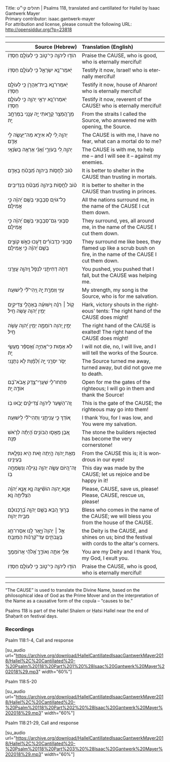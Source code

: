 <html>
<head></head>
<body>
Title: תהלים קי״ט | Psalms 118, translated and cantillated for Hallel by Isaac Gantwerk Mayer<br />
Primary contributor: isaac.gantwerk-mayer<br />
For attribution and license, please consult the following URL: <a href="http://opensiddur.org/?p=23818">http://opensiddur.org/?p=23818</a>
<p />
<hr />

<table style="margin-left: auto;margin-right: auto;" class="draggable">
<thead><tr><th id="x" style="text-align: right;">Source (Hebrew)</th><th style="text-align: left;">Translation (English)</th></tr></thead>
<tbody>
<tr><td style="vertical-align:top;" width="46%">
<div class="liturgy" lang="he">
הוֹד֣וּ לַיהוָ֣ה כִּי־ט֑וֹב 
כִּ֖י לְעוֹלָ֣ם חַסְדּֽוֹ׃
</span></div></td>
 
<td style="vertical-align:top;" width="53%">
<div class="english" lang="en">
Praise the <span style="text-transform: uppercase;">Cause</span>, who is good,
who is eternally merciful!
</div></td></tr>


<tr><td style="vertical-align:top;" width="46%">
<div class="liturgy" lang="he">
יֹֽאמַר־נָ֥א יִשְׂרָאֵ֑ל 
כִּ֖י לְעוֹלָ֣ם חַסְדּֽוֹ׃
</span></div></td>
 
<td style="vertical-align:top;" width="53%">
<div class="english" lang="en">
Testify it now, Israel!
who is eternally merciful!
</div></td></tr>


<tr><td style="vertical-align:top;" width="46%">
<div class="liturgy" lang="he">
יֹֽאמְרוּ־נָ֥א בֵֽית־אַהֲרֹ֑ן 
כִּ֖י לְעוֹלָ֣ם חַסְדּֽוֹ׃
</span></div></td>
 
<td style="vertical-align:top;" width="53%">
<div class="english" lang="en">
Testify it now, house of Aharon!
who is eternally merciful!
</div></td></tr>


<tr><td style="vertical-align:top;" width="46%">
<div class="liturgy" lang="he">
יֹֽאמְרוּ־נָ֭א יִרְאֵ֣י יְהוָ֑ה 
כִּ֖י לְעוֹלָ֣ם חַסְדּֽוֹ׃
</span></div></td>
 
<td style="vertical-align:top;" width="53%">
<div class="english" lang="en">
Testify it now, reverent of the <span style="text-transform: uppercase;">Cause</span>!
who is eternally merciful!
</div></td></tr>


<tr><td style="vertical-align:top;" width="46%">
<div class="liturgy" lang="he">
מִֽן־הַ֭מֵּצַ֥ר קָרָ֣אתִי יָּ֑הּ 
עָנָ֖נִי בַמֶּרְחָ֣ב יָֽהּ׃
</span></div></td>
 
<td style="vertical-align:top;" width="53%">
<div class="english" lang="en">
From the straits I called the Source,
who answered me with opening, the Source.
</div></td></tr>


<tr><td style="vertical-align:top;" width="46%">
<div class="liturgy" lang="he">
יְהוָ֣ה לִ֭י לֹ֣א אִירָ֑א 
מַה־יַּעֲשֶׂ֖ה לִ֣י אָדָֽם׃
</span></div></td>
 
<td style="vertical-align:top;" width="53%">
<div class="english" lang="en">
The <span style="text-transform: uppercase;">Cause</span> is with me, I have no fear,
what can a mortal do to me?
</div></td></tr>


<tr><td style="vertical-align:top;" width="46%">
<div class="liturgy" lang="he">
יְהוָ֣ה לִ֭י בְּעֹזְרָ֑י 
וַ֝אֲנִ֗י אֶרְאֶ֥ה בְשֹׂנְאָֽי׃
</span></div></td>
 
<td style="vertical-align:top;" width="53%">
<div class="english" lang="en">
The <span style="text-transform: uppercase;">Cause</span> is with me, to help me –  
and I will see it – against my enemies.
</div></td></tr>


<tr><td style="vertical-align:top;" width="46%">
<div class="liturgy" lang="he">
ט֗וֹב לַחֲס֥וֹת בַּיהוָ֑ה 
מִ֝בְּטֹ֗חַ בָּאָדָֽם׃
</span></div></td>
 
<td style="vertical-align:top;" width="53%">
<div class="english" lang="en">
It is better to shelter in the <span style="text-transform: uppercase;">Cause</span>
than trusting in mortals.
</div></td></tr>


<tr><td style="vertical-align:top;" width="46%">
<div class="liturgy" lang="he">
ט֗וֹב לַחֲס֥וֹת בַּיהוָ֑ה 
מִ֝בְּטֹ֗חַ בִּנְדִיבִֽים׃
</span></div></td>
 
<td style="vertical-align:top;" width="53%">
<div class="english" lang="en">
It is better to shelter in the <span style="text-transform: uppercase;">Cause</span>
than trusting in princes.
</div></td></tr>


<tr><td style="vertical-align:top;" width="46%">
<div class="liturgy" lang="he">
כָּל־גּוֹיִ֥ם סְבָב֑וּנִי 
בְּשֵׁ֥ם יְ֝הוָ֗ה כִּ֣י אֲמִילַֽם׃
</span></div></td>
 
<td style="vertical-align:top;" width="53%">
<div class="english" lang="en">
All the nations surround me,
in the name of the <span style="text-transform: uppercase;">Cause</span> I cut them down.   
</div></td></tr>


<tr><td style="vertical-align:top;" width="46%">
<div class="liturgy" lang="he">
סַבּ֥וּנִי גַם־סְבָב֑וּנִי 
בְּשֵׁ֥ם יְ֝הוָ֗ה כִּ֣י אֲמִילַֽם׃
</span></div></td>
 
<td style="vertical-align:top;" width="53%">
<div class="english" lang="en">
They surround, yes, all around me,
in the name of the <span style="text-transform: uppercase;">Cause</span> I cut them down.
</div></td></tr>


<tr><td style="vertical-align:top;" width="46%">
<div class="liturgy" lang="he">
סַבּ֤וּנִי כִדְבוֹרִ֗ים 
דֹּ֭עֲכוּ כְּאֵ֣שׁ קוֹצִ֑ים 
בְּשֵׁ֥ם יְ֝הוָ֗ה כִּ֣י אֲמִילַֽם׃
</span></div></td>
 
<td style="vertical-align:top;" width="53%">
<div class="english" lang="en">
They surround me like bees,
they flamed up like a scrub bush on fire,
in the name of the <span style="text-transform: uppercase;">Cause</span> I cut them down.
</div></td></tr>


<tr><td style="vertical-align:top;" width="46%">
<div class="liturgy" lang="he">
דַּחֹ֣ה דְחִיתַ֣נִי לִנְפֹּ֑ל 
וַ֖יהוָ֣ה עֲזָרָֽנִי׃
</span></div></td>
 
<td style="vertical-align:top;" width="53%">
<div class="english" lang="en">
You pushed, you pushed that I fall, 
but the <span style="text-transform: uppercase;">Cause</span> was helping me.
</div></td></tr>


<tr><td style="vertical-align:top;" width="46%">
<div class="liturgy" lang="he">
עָזִּ֣י וְזִמְרָ֣ת יָ֑הּ 
וַֽיְהִי־לִ֝֗י לִֽישׁוּעָֽה׃
</span></div></td>
 
<td style="vertical-align:top;" width="53%">
<div class="english" lang="en">
My strength, my song is the Source,
who is for me salvation.    
</div></td></tr>


<tr><td style="vertical-align:top;" width="46%">
<div class="liturgy" lang="he">
ק֤וֹל ׀ רִנָּ֬ה וִֽישׁוּעָ֗ה בְּאָהֳלֵ֥י צַדִּיקִ֑ים 
יְמִ֥ין יְ֝הוָה עֹ֣שָׂה חָֽיִל׃
</span></div></td>
 
<td style="vertical-align:top;" width="53%">
<div class="english" lang="en">
Hark, victory shouts in the righteous' tents:
The right hand of the <span style="text-transform: uppercase;">Cause</span> does might!
</div></td></tr>


<tr><td style="vertical-align:top;" width="46%">
<div class="liturgy" lang="he">
יְמִ֣ין יְ֭הוָה רוֹמֵמָ֑ה 
יְמִ֥ין יְ֝הוָה עֹ֣שָׂה חָֽיִל׃
</span></div></td>
 
<td style="vertical-align:top;" width="53%">
<div class="english" lang="en">
The right hand of the <span style="text-transform: uppercase;">Cause</span> is exalted!
The right hand of the <span style="text-transform: uppercase;">Cause</span> does might!
</div></td></tr>


<tr><td style="vertical-align:top;" width="46%">
<div class="liturgy" lang="he">
לֹֽא אָמ֥וּת כִּי־אֶֽחְיֶ֑ה 
וַ֝אֲסַפֵּ֗ר מַֽעֲשֵׂ֥י יָֽהּ׃
</span></div></td>
 
<td style="vertical-align:top;" width="53%">
<div class="english" lang="en">
I will not die, no, I will live,
and I will tell the works of the Source.
</div></td></tr>


<tr><td style="vertical-align:top;" width="46%">
<div class="liturgy" lang="he">
יַסֹּ֣ר יִסְּרַ֣נִּי יָּ֑הּ 
וְ֝לַמָּ֗וֶת לֹ֣א נְתָנָֽנִי׃
</span></div></td>
 
<td style="vertical-align:top;" width="53%">
<div class="english" lang="en">
The Source turned me away, turned away,
but did not gove me to death.
</div></td></tr>


<tr><td style="vertical-align:top;" width="46%">
<div class="liturgy" lang="he">
פִּתְחוּ־לִ֥י שַׁעֲרֵי־צֶ֑דֶק 
אָֽבֹא־בָ֝ם אוֹדֶ֥ה יָֽהּ׃
</span></div></td>
 
<td style="vertical-align:top;" width="53%">
<div class="english" lang="en">
Open for me the gates of the righteous; 
I will go in them and thank the Source!
</div></td></tr>


<tr><td style="vertical-align:top;" width="46%">
<div class="liturgy" lang="he">
זֶֽה־הַשַּׁ֥עַר לַיהוָ֑ה 
צַ֝דִּיקִ֗ים יָבֹ֥אוּ בֽוֹ׃
</span></div></td>
 
<td style="vertical-align:top;" width="53%">
<div class="english" lang="en">
This is the gate of the <span style="text-transform: uppercase;">Cause</span>;
the righteous may go into them!
</div></td></tr>


<tr><td style="vertical-align:top;" width="46%">
<div class="liturgy" lang="he">
א֭וֹדְךָ כִּ֣י עֲנִיתָ֑נִי 
וַתְּהִי־לִ֝֗י לִֽישׁוּעָֽה׃
</span></div></td>
 
<td style="vertical-align:top;" width="53%">
<div class="english" lang="en">
I thank You, for I was low,
and You were my salvation.
</div></td></tr>


<tr><td style="vertical-align:top;" width="46%">
<div class="liturgy" lang="he">
אֶ֭בֶן מָאֲס֣וּ הַבּוֹנִ֑ים 
הָ֝יְתָ֗ה לְרֹ֣אשׁ פִּנָּֽה׃
</span></div></td>
 
<td style="vertical-align:top;" width="53%">
<div class="english" lang="en">
The stone the builders rejected
has become the very cornerstone!
</div></td></tr>


<tr><td style="vertical-align:top;" width="46%">
<div class="liturgy" lang="he">
מֵאֵ֣ת יְ֭הוָה הָ֣יְתָה זֹּ֑את 
הִ֖יא נִפְלָ֣את בְּעֵינֵֽינוּ׃
</span></div></td>
 
<td style="vertical-align:top;" width="53%">
<div class="english" lang="en">
From the <span style="text-transform: uppercase;">Cause</span> this is;
it is wondrous in our eyes!
</div></td></tr>


<tr><td style="vertical-align:top;" width="46%">
<div class="liturgy" lang="he">
זֶה־הַ֭יּוֹם עָשָׂ֣ה יְהוָ֑ה 
נָגִ֖ילָה וְנִשְׂמְחָ֣ה בֽוֹ׃
</span></div></td>
 
<td style="vertical-align:top;" width="53%">
<div class="english" lang="en">
This day was made by the <span style="text-transform: uppercase;">Cause</span>;
let us rejoice and be happy in it!
</div></td></tr>


<tr><td style="vertical-align:top;" width="46%">
<div class="liturgy" lang="he">
אָנָּ֣א יְ֭הוָה הוֹשִׁ֘יעָ֥ה נָּ֑א 
אָֽנָּ֥א יְ֝הוָ֗ה הַצְלִ֘יחָ֥ה נָּֽא׃
</span></div></td>
 
<td style="vertical-align:top;" width="53%">
<div class="english" lang="en">
Please, <span style="text-transform: uppercase;">Cause</span>, save us, please!
Please, <span style="text-transform: uppercase;">Cause</span>, rescue us, please!
</div></td></tr>


<tr><td style="vertical-align:top;" width="46%">
<div class="liturgy" lang="he">
בָּר֣וּךְ הַ֭בָּא בְּשֵׁ֣ם יְהוָ֑ה 
בֵּ֝רַֽכְנוּכֶ֗ם מִבֵּ֥ית יְהוָֽה׃
</span></div></td>
 
<td style="vertical-align:top;" width="53%">
<div class="english" lang="en">
Bless who comes in the name of the <span style="text-transform: uppercase;">Cause</span>;
we will bless you from the house of the <span style="text-transform: uppercase;">Cause</span>.
</div></td></tr>


<tr><td style="vertical-align:top;" width="46%">
<div class="liturgy" lang="he">
אֵ֤ל ׀ יְהוָה֮ וַיָּ֪אֶר לָ֥נוּ אִסְרוּ־חַ֥ג בַּעֲבֹתִ֑ים 
עַד־קַ֝רְנ֗וֹת הַמִּזְבֵּֽחַ׃
</span></div></td>
 
<td style="vertical-align:top;" width="53%">
<div class="english" lang="en">
the Deity is the <span style="text-transform: uppercase;">Cause</span>, and shines on us;
bind the festival with cords to the altar's corners.
</div></td></tr>


<tr><td style="vertical-align:top;" width="46%">
<div class="liturgy" lang="he">
אֵלִ֣י אַתָּ֣ה וְאוֹדֶ֑ךָּ 
אֱ֝לֹהַ֗י אֲרוֹמְמֶֽךָּ׃
</span></div></td>
 
<td style="vertical-align:top;" width="53%">
<div class="english" lang="en">
You are my Deity and I thank You,
my God, I exult you.
</div></td></tr>


<tr><td style="vertical-align:top;" width="46%">
<div class="liturgy" lang="he">
הוֹד֣וּ לַיהוָ֣ה כִּי־ט֑וֹב 
כִּ֖י לְעוֹלָ֣ם חַסְדּֽוֹ׃
</span></div></td>
 
<td style="vertical-align:top;" width="53%">
<div class="english" lang="en">
Praise the <span style="text-transform: uppercase;">Cause</span>, who is good,
who is eternally merciful!
</div></td></tr>
</tbody></table>

<hr />

“The <span style="text-transform: uppercase;">Cause</span>” is used to translate the Divine Name, based on the philosophical idea of God as the Prime Mover and on the interpretation of the Name as a causative form of the copula – “causes to be.”

Psalms 118 is part of the Hallel Shalem or Ḥatsi Hallel near the end of Shaḥarit on festival days.

<h3>Recordings</h3>

Psalm 118:1-4, Call and response

[su_audio url="https://archive.org/download/HallelCantillatedIsaacGantwerkMayer2018/Hallel%2C%20Cantillated%20-%20Psalm%20118%20Part%201%20%28Isaac%20Gantwerk%20Mayer%202018%29.mp3" width="60%"]

Psalm 118:5-20

[su_audio url="https://archive.org/download/HallelCantillatedIsaacGantwerkMayer2018/Hallel%2C%20Cantillated%20-%20Psalm%20118%20Part%202%20%28Isaac%20Gantwerk%20Mayer%202018%29.mp3" width="60%"]

Psalm 118:21-29, Call and response

[su_audio url="https://archive.org/download/HallelCantillatedIsaacGantwerkMayer2018/Hallel%2C%20Cantillated%20-%20Psalm%20118%20Part%203%20%28Isaac%20Gantwerk%20Mayer%202018%29.mp3" width="60%"]

&nbsp;
</body>
</html>